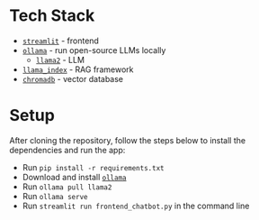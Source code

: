 # Tech Stack
- [`streamlit`](https://streamlit.io/) - frontend
- [`ollama`](https://ollama.com/) - run open-source LLMs locally
    - [`llama2`](https://huggingface.co/blog/llama2) - LLM
- [`llama_index`](https://www.llamaindex.ai/) - RAG framework
- [`chromadb`](https://www.trychroma.com/) - vector database

# Setup
After cloning the repository, follow the steps below to install the dependencies and run the app:
- Run `pip install -r requirements.txt`
- Download and install [`ollama`](https://ollama.com/download)
- Run `ollama pull llama2`
- Run `ollama serve`
- Run `streamlit run frontend_chatbot.py` in the command line